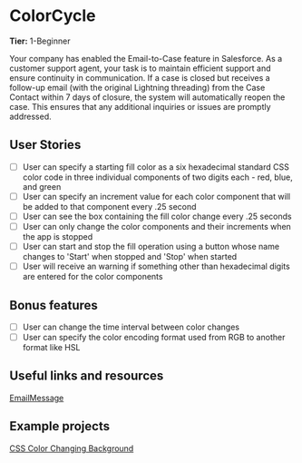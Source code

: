 # ColorCycle

**Tier:** 1-Beginner

Your company has enabled the Email-to-Case feature in Salesforce. As a customer support agent, your task is to maintain efficient support and ensure continuity in communication. If a case is closed but receives a follow-up email (with the original Lightning threading) from the Case Contact within 7 days of closure, the system will automatically reopen the case. This ensures that any additional inquiries or issues are promptly addressed.
## User Stories

-   [ ] User can specify a starting fill color as a six hexadecimal standard
        CSS color code in three individual components of two digits each - red,
        blue, and green
-   [ ] User can specify an increment value for each color component that will
        be added to that component every .25 second
-   [ ] User can see the box containing the fill color change every .25 seconds
-   [ ] User can only change the color components and their increments when
        the app is stopped
-   [ ] User can start and stop the fill operation using a button whose name
        changes to 'Start' when stopped and 'Stop' when started
-   [ ] User will receive an warning if something other than hexadecimal digits
        are entered for the color components

## Bonus features

-   [ ] User can change the time interval between color changes
-   [ ] User can specify the color encoding format used from RGB to another format like HSL

## Useful links and resources

[EmailMessage](https://developer.salesforce.com/docs/atlas.en-us.object_reference.meta/object_reference/sforce_api_objects_emailmessage.htm )

## Example projects

[CSS Color Changing Background](https://codepen.io/SoumyajitChand/pen/wjKVed)
